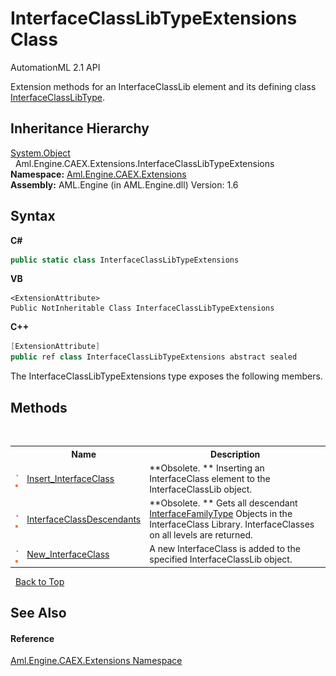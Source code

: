 # InterfaceClassLibTypeExtensions Class
AutomationML 2.1 API 

Extension methods for an InterfaceClassLib element and its defining class <a href="T_Aml_Engine_CAEX_InterfaceClassLibType">InterfaceClassLibType</a>.


## Inheritance Hierarchy
<a href="https://docs.microsoft.com/dotnet/api/system.object" target="_parent" rel="noopener noreferrer">System.Object</a><br />&nbsp;&nbsp;Aml.Engine.CAEX.Extensions.InterfaceClassLibTypeExtensions<br />
**Namespace:**&nbsp;<a href="N_Aml_Engine_CAEX_Extensions">Aml.Engine.CAEX.Extensions</a><br />**Assembly:**&nbsp;AML.Engine (in AML.Engine.dll) Version: 1.6

## Syntax

**C#**<br />
``` C#
public static class InterfaceClassLibTypeExtensions
```

**VB**<br />
``` VB
<ExtensionAttribute>
Public NotInheritable Class InterfaceClassLibTypeExtensions
```

**C++**<br />
``` C++
[ExtensionAttribute]
public ref class InterfaceClassLibTypeExtensions abstract sealed
```

The InterfaceClassLibTypeExtensions type exposes the following members.


## Methods
&nbsp;<table><tr><th></th><th>Name</th><th>Description</th></tr><tr><td>![Public method](media/pubmethod.gif "Public method")![Static member](media/static.gif "Static member")</td><td><a href="M_Aml_Engine_CAEX_Extensions_InterfaceClassLibTypeExtensions_Insert_InterfaceClass">Insert_InterfaceClass</a></td><td> **Obsolete. **
Inserting an InterfaceClass element to the InterfaceClassLib object.</td></tr><tr><td>![Public method](media/pubmethod.gif "Public method")![Static member](media/static.gif "Static member")</td><td><a href="M_Aml_Engine_CAEX_Extensions_InterfaceClassLibTypeExtensions_InterfaceClassDescendants">InterfaceClassDescendants</a></td><td> **Obsolete. **
Gets all descendant <a href="T_Aml_Engine_CAEX_InterfaceFamilyType">InterfaceFamilyType</a> Objects in the InterfaceClass Library. InterfaceClasses on all levels are returned.</td></tr><tr><td>![Public method](media/pubmethod.gif "Public method")![Static member](media/static.gif "Static member")</td><td><a href="M_Aml_Engine_CAEX_Extensions_InterfaceClassLibTypeExtensions_New_InterfaceClass">New_InterfaceClass</a></td><td>
A new InterfaceClass is added to the specified InterfaceClassLib object.</td></tr></table>&nbsp;
<a href="#interfaceclasslibtypeextensions-class">Back to Top</a>

## See Also


#### Reference
<a href="N_Aml_Engine_CAEX_Extensions">Aml.Engine.CAEX.Extensions Namespace</a><br />